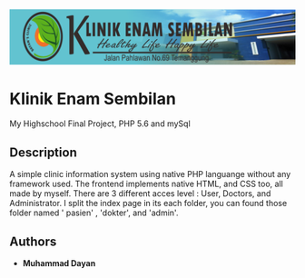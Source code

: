 ![Klinik Enam Sembilan](https://github.com/mdayann/webpoliklinik/blob/master/gambar/header.png?raw=true)
# Klinik Enam Sembilan

My Highschool Final Project, PHP 5.6 and mySql

## Description

A simple clinic information system using native PHP languange without any framework used. The frontend implements native HTML, and CSS too, all made by myself. There are 3 different acces level : User, Doctors, and Administrator. I split the index page in its each folder, you can found those folder named ' pasien' , 'dokter', and 'admin'.

## Authors

* **Muhammad Dayan**
